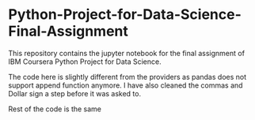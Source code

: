 # Python-Project-for-Data-Science-Final-Assignment
This repository contains the jupyter notebook for the final assignment of IBM Coursera Python Project for Data Science.

The code here is slightly different from the providers as pandas does not support append function anymore.
I have also cleaned the commas and Dollar sign a step before it was asked to.

Rest of the code is the same
